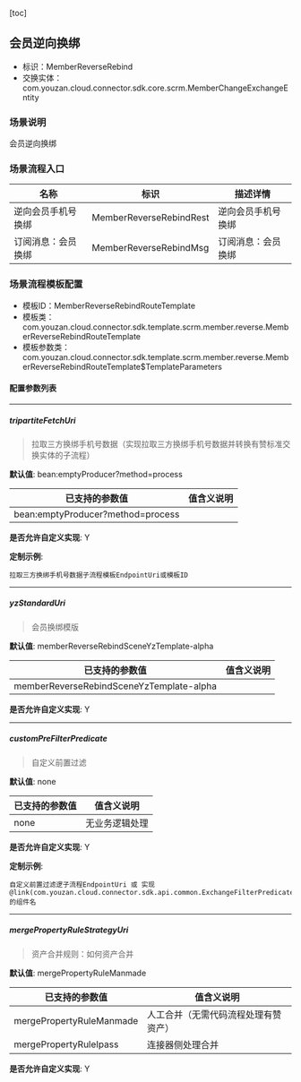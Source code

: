 [toc]

## 会员逆向换绑
- 标识：MemberReverseRebind
- 交换实体：com.youzan.cloud.connector.sdk.core.scrm.MemberChangeExchangeEntity
### 场景说明
会员逆向换绑
### 场景流程入口

名称 | 标识 | 描述详情
---|---|---
逆向会员手机号换绑 | MemberReverseRebindRest | 逆向会员手机号换绑
订阅消息：会员换绑 | MemberReverseRebindMsg | 订阅消息：会员换绑

### 场景流程模板配置
- 模板ID：MemberReverseRebindRouteTemplate
- 模板类：com.youzan.cloud.connector.sdk.template.scrm.member.reverse.MemberReverseRebindRouteTemplate
- 模板参数类：com.youzan.cloud.connector.sdk.template.scrm.member.reverse.MemberReverseRebindRouteTemplate$TemplateParameters

#### 配置参数列表

---
##### tripartiteFetchUri
> 拉取三方换绑手机号数据（实现拉取三方换绑手机号数据并转换有赞标准交换实体的子流程）

**默认值**: bean:emptyProducer?method=process

已支持的参数值 | 值含义说明
---|---
bean:emptyProducer?method=process | 

**是否允许自定义实现**: Y


**定制示例**:
```
拉取三方换绑手机号数据子流程模板EndpointUri或模板ID
```
---
##### yzStandardUri
> 会员换绑模版

**默认值**: memberReverseRebindSceneYzTemplate-alpha

已支持的参数值 | 值含义说明
---|---
memberReverseRebindSceneYzTemplate-alpha | 

**是否允许自定义实现**: Y

---
##### customPreFilterPredicate
> 自定义前置过滤

**默认值**: none

已支持的参数值 | 值含义说明
---|---
none | 无业务逻辑处理

**是否允许自定义实现**: Y


**定制示例**:
```
自定义前置过滤逻子流程EndpointUri 或 实现@link(com.youzan.cloud.connector.sdk.api.common.ExchangeFilterPredicate)的组件名
```
---
##### mergePropertyRuleStrategyUri
> 资产合并规则：如何资产合并

**默认值**: mergePropertyRuleManmade

已支持的参数值 | 值含义说明
---|---
mergePropertyRuleManmade | 人工合并（无需代码流程处理有赞资产）
mergePropertyRuleIpass | 连接器侧处理合并

**是否允许自定义实现**: Y


